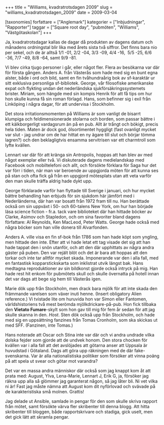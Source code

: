 +++
title = "Williams, kvadratrotsdagen 2009"
slug = "williams_kvadratrotsdagen_2009"
date = 2009-03-04

[taxonomies]
forfattare = ["Anglemark"]
kategorier = ["Inbjudningar", "Rapporter"]
taggar = ["Square root day", "pubmöten", "Williams", "Västgötaskolan"]
+++

Ja, kvadratrotsdagar kallas de dagar då produkten av dagens datum och månadens ordningstal blir lika med årets sista två siffror. Det finns bara nio per sekel, och de är alltså 1/1 -01, 2/2 -04, 3/3 -09, 4/4 -16,  5/5 -25, 6/6 -36, 7/7 -49, 8/8 -64, samt 9/9 -81.

Vi blev cirka tjugo personer i går, eller något fler. Flera av besökarna var där för första gången. Anders A. från Västerås som hade med sig en bunt egna alster, både i ord och bild, samt en fin tvåhundraårig bok av sf-karaktär ur sitt exklusiva personliga sf-bibliotek. George, vår filosofiske amerikanske expat och flykting undan det nederländska sjukförsäkringssystemets brister. Miriam, som hängde med sin kompis Henrik för att få tips om hur hon skulle kunna få sin roman förlagd. Hans, som befinner sig i exil från Linköping i några dagar, för att undervisa i Stockholm.

Det stora irritationsmomenten på Williams är som vanligt de bisarrt klumpiga och feldimensionerade stolarna och borden, som passar bättre i ett kälkborgerligt vardagsrum än på en pub. Allt är trångt och bökigt, precis hela tiden. Maten är dock god, ölsortimentet hyggligt (fast ovanligt mycket var slut - jag undrar om de har hittat en ny ägare till slut och börjar tömma lagren?) och den beklagligtvis ensamma servitrisen var ett charmtroll som lyfte kvällen.

Lennart var där för att kränga sin Antropolis, hoppas att han blev av med något exemplar eller två. Vi diskuterade dagens medielandskap med Facebook och mobiltelefoni och allt, och försökte förklara för Saga hur det var förr i tiden, när man var beroende av uppgjorda möten för att kunna ses på stan och ofta fick gå från en uppgjord mötesplats utan att veta varför den man skulle träffa aldrig hade dykt upp.

George förklarade varför han flyttade till Sverige i januari, och hur mycket bättre behandling han erbjuds för sin sjukdom här jämfört med i Nederländerna, där han var bosatt från 1972 fram till nu. Han berättade också om sin uppväxt i 50- och 60-talens New York, om hur han började läsa science fiction - fr.a. tack vare biblioteket där han hittade böcker av Clarke, Asimov och Stapledon, och om sina favoriter bland dagens författare: Al Reynolds, Ken MacLeod, Peter Watts. George hade också med några böcker som han ville donera till Alvarfonden.

Anders A. ville visa en fin sf-bok från 1786 som han hade köpt som yngling, men hittade den inte. Efter att vi hade letat ett tag visade det sig att han hade tappat den i snön utanför, och att den där upphittats av några andra gäster på puben. Den var rejält blöt och det är bara att hoppas att den torkar och inte tar alltför mycket skada. Imponerande var den i alla fall, med en fantastisk kopparstickskarta som inklistrat utvik längst bak. Hans medtagna reproduktioner av sin bildkonst gjorde också intryck på mig. Han hade rest hit enkom för pubmötets skull och skulle övernatta på hotell innan det var dags att bege sig hem till Västerås igen.

Marie dök upp från Stockholm, men drack bara mjölk för att inte skada den främmande varelsen som växer inuti henne. (Insert obligatory Alien reference.) Vi tvistade lite om huruvida hon var Simon eller Fantomen, världshistoriens två mest berömda mjölkdrickare-på-pub. Hon fick tillbaka den <strong>Vietato Fumare</strong>-skylt som hon gav till mig för fem år sedan för att jag skulle skanna in den. <em>Host</em>. Sten dök också upp från Stockholm, och hade med sig en uppsättning fanzines från Tomas Cronholm, som ska skickas ut med SFF. (Fanzinen, inte Tomas.)

Hans noterade att Oscar och Stina inte var där och vi andra undrade vilka dolska fejder som gjorde att de undvek honom. Den stora chocken för kvällen var i alla fall att det avslöjades att götarna anser att Uppsala är huvudstad i Götaland. Dags att göra upp räkningen med de där fake-svenskarna. Var är alla nationalistiska politiker som försöker att vinna poäng på att spela ut svear och götar mot varandra?

Det var en massa andra människor där också som jag knappt kom åt att prata med: August, Ylva, Lena-Marie, Lennart J, Erik G, ja, försöker jag räkna upp alla så glömmer jag garanterat någon, så jag låter bli. Ni vet vilka ni är! Fast jag måste nämna att August kom dit nyförlovad och svävade på de karakteristiska små molnen. Grattis!

Jag delade ut Ansible, samlade in pengar för den som skulle skriva rapport från mötet, samt försökte värva fler skribenter till denna blogg. Att hitta skribenter till bloggen, både rapportskrivare och stadiga, gick uselt, men det gick lätt att skramla pengar.
